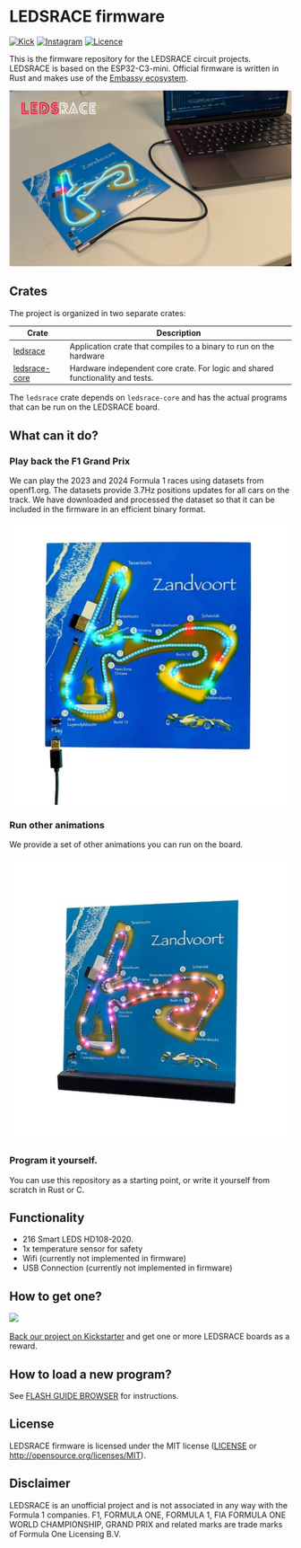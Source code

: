 # LEDSRACE firmware


[![Kick](https://img.shields.io/badge/kick-53FC18?style=for-the-badge&logo=kick&logoColor=white)](https://www.kickstarter.com/projects/jitterdelft/ledsrace-interactive-led-art-of-zandvoort-circuit)
[![Instagram](https://img.shields.io/badge/Instagram-%23E4405F.svg?style=for-the-badge&logo=Instagram&logoColor=white)](https://www.instagram.com/leds.race/)
[![Licence](https://img.shields.io/github/license/Ileriayo/markdown-badges?style=for-the-badge)](./LICENSE)

This is the firmware repository for the LEDSRACE circuit projects. LEDSRACE is based on the ESP32-C3-mini. Official firmware is written in Rust and makes use of the [Embassy ecosystem](https://embassy.dev).

![](img/ledsrace.jpg)

## Crates

The project is organized in two separate crates:

Crate | Description
--- | ---
[ledsrace](/ledsrace-application/) | Application crate that compiles to a binary to run on the hardware
[ledsrace-core](/ledsrace-core/) | Hardware independent core crate. For logic and shared functionality and tests.

The `ledsrace` crate depends on `ledsrace-core` and has the actual programs that can be run on the LEDSRACE board.

## What can it do?

### Play back the F1 Grand Prix

We can play the 2023 and 2024 Formula 1 races using datasets from openf1.org. The datasets provide 3.7Hz positions updates for all cars on the track. We have downloaded and processed the dataset so that it can be included in the firmware in an efficient binary format.

![Play F1 Race](img/f1race.jpg)

### Run other animations

We provide a set of other animations you can run on the board.

![Run other animations](img/animation.jpg)

### Program it yourself.

You can use this repository as a starting point, or write it yourself from scratch in Rust or C.

## Functionality

- 216 Smart LEDS HD108-2020.
- 1x temperature sensor for safety
- Wifi (currently not implemented in firmware)
- USB Connection (currently not implemented in firmware)

## How to get one?

![](https://i.kickstarter.com/tq0sfld-kickstarter-logo-green.png?fit=scale-down&origin=static&width=1000&sig=ixapsTNmmPEFl31G4w1YjZiCZpak4bUuMx5ZqHfEiG0%3D)

[Back our project on Kickstarter](https://www.kickstarter.com/projects/jitterdelft/ledsrace-interactive-led-art-of-zandvoort-circuit) and get one or more LEDSRACE boards as a reward.


## How to load a new program?

See [FLASH GUIDE BROWSER](docs/FLASH_GUIDE_BROWSER.md) for instructions.

## License

LEDSRACE firmware is licensed under the MIT license ([LICENSE](LICENSE) or http://opensource.org/licenses/MIT).

## Disclaimer

LEDSRACE is an unofficial project and is not associated in any way with the Formula 1 companies. F1, FORMULA ONE, FORMULA 1, FIA FORMULA ONE WORLD CHAMPIONSHIP, GRAND PRIX and related marks are trade marks of Formula One Licensing B.V.
